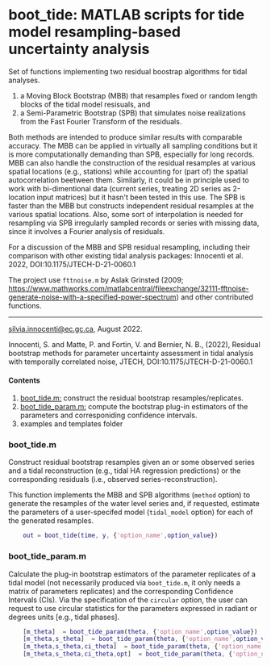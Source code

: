 # boot_tide: MATLAB scripts for tide model resampling-based uncertainty analysis 
Set of functions implementing two residual boostrap algorithms for tidal analyses.  
1. a Moving Block Bootstrap (MBB) that resamples fixed or random length blocks of the tidal model resisuals, and 
2. a Semi-Parametric Bootstrap (SPB) that simulates noise realizations from the Fast Fourier Transform of the residuals. 

Both methods are intended to produce similar results with comparable accuracy. The MBB can be applied in virtually all sampling conditions but it is more computationally demanding than SPB, especially for long records. MBB can also handle the construction of the residual resamples at various spatial locations (e.g., stations) while accounting for (part of) the spatial autocorrelation beetween them. Similarly, it could be in principle used to work with bi-dimentional data (current series, treating 2D series as 2-location input matrices) but it hasn't been tested in this use. The SPB is faster than the MBB but constructs independent residual resamples at the various spatial locations. Also, some sort of interpolation is needed for resampling via SPB irregularly sampled records or series with missing data, since it involves a Fourier analysis of residuals.  

For a discussion of the MBB and SPB residual resampling, including their comparison with other existing tidal analysis packages: Innocenti et al. 2022, DOI:10.1175/JTECH-D-21-0060.1

The project use `fttnoise.m` by Aslak Grinsted (2009; https://www.mathworks.com/matlabcentral/fileexchange/32111-fftnoise-generate-noise-with-a-specified-power-spectrum) and other contributed functions.

---- 
silvia.innocenti@ec.gc.ca, August 2022.

Innocenti, S. and Matte, P. and Fortin, V. and Bernier, N. B., (2022), Residual bootstrap methods for parameter uncertainty assessment in tidal analysis with temporally correlated noise, JTECH, DOI:10.1175/JTECH-D-21-0060.1

#### Contents
1. [boot_tide.m:](#boot_tide.m) construct the residual bootstrap resamples/replicates.  
2. [boot_tide_param.m:](#boot_tide_param.m) compute the bootstrap plug-in estimators of the parameters and corresponiding confidence intervals.
3. examples and templates folder


### boot_tide.m
Construct residual bootstrap resamples given an or some observed series and 
a tidal reconstruction (e.g., tidal HA regression predictions) or the corresponding
residuals (i.e., observed series-reconstruction).

This function implements the MBB and SPB algorithms (`method` option) to generate the resamples of the water level series and, if requested, estimate the parameters of a user-specifed model (`tidal_model` option) for each of the generated resamples. 
   
```MATLAB
    out = boot_tide(time, y, {'option_name',option_value})
```

### boot_tide_param.m
Calculate the plug-in bootstrap estimators of the parameter replicates of a tidal model (not necessarily produced via `boot_tide.m`, it only needs a matrix of parameters replicates) and the corresponding Confidence Intervals (CIs). 
Via the specification of the `circular` option, the user can request to use circular statistics for the parameters expressed in radiant or degrees units [e.g., tidal phases]. 


```MATLAB
    [m_theta]  = boot_tide_param(theta, {'option_name',option_value}) 
    [m_theta,s_theta]  = boot_tide_param(theta, {'option_name',option_value})
    [m_theta,s_theta,ci_theta]  = boot_tide_param(theta, {'option_name',option_value})
    [m_theta,s_theta,ci_theta,opt]  = boot_tide_param(theta, {'option_name',option_value})
```

